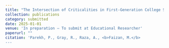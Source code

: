 ```yaml
---
title: "The Intersection of Criticalities in First-Generation College Students’ (FGCSs) Research Experiences and Projects"
collection: publications
category: submitted
date: 2025-01-01
venue: 'In preparation — To submit at Educational Researcher'
paperurl: ""
citation: 'Parekh, P., Gray, R., Raza, A., <b>Faizan, M.</b>
---
```

